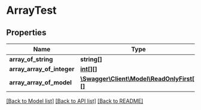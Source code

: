 # ArrayTest

## Properties
Name | Type | Description | Notes
------------ | ------------- | ------------- | -------------
**array_of_string** | **string[]** |  | [optional] 
**array_array_of_integer** | [**int[][]**](array.md) |  | [optional] 
**array_array_of_model** | [**\Swagger\Client\Model\ReadOnlyFirst[][]**](array.md) |  | [optional] 

[[Back to Model list]](../README.md#documentation-for-models) [[Back to API list]](../README.md#documentation-for-api-endpoints) [[Back to README]](../README.md)

